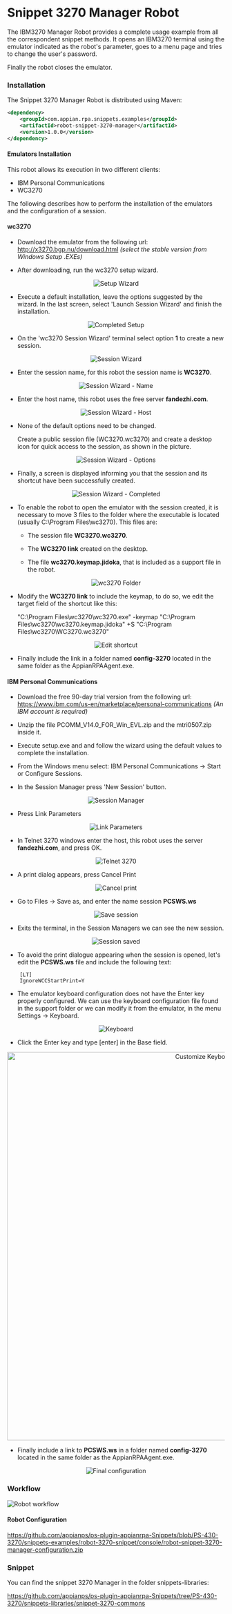 # Snippet 3270 Manager Robot

The IBM3270 Manager Robot provides a complete usage example from all the correspondent snippet methods. It opens an IBM3270 terminal using the emulator indicated as the robot's parameter, goes to a menu page and tries to change the user's password.

Finally the robot closes the emulator.

### Installation

The Snippet 3270 Manager Robot is distributed using Maven:
```xml
<dependency>
	<groupId>com.appian.rpa.snippets.examples</groupId>
	<artifactId>robot-snippet-3270-manager</artifactId>
	<version>1.0.0</version>
</dependency>
```
#### Emulators Installation

This robot allows its execution in two different clients:
- IBM Personal Communications
- WC3270

The following describes how to perform the installation of the emulators and the configuration of a session.

#### wc3270

- Download the emulator from the following url:
http://x3270.bgp.nu/download.html
*(select the stable version from Windows Setup .EXEs)*


- After downloading, run the wc3270 setup wizard.

<p align="center">
  <img src="./console/img/wizard.png" alt="Setup Wizard"/>
</p>

- Execute a default installation, leave the options suggested by the wizard. In the last screen, select 'Launch Session Wizard' and finish the installation.

<p align="center">
  <img src="./console/img/wizard_complete.png" alt="Completed Setup"/>
</p>

- On the 'wc3270 Session Wizard' terminal select option **1** to create a new session.

<p align="center">
  <img src="./console/img/session_wizard.png" alt="Session Wizard"/>
</p>

- Enter the session name, for this robot the session name is **WC3270**.

<p align="center">
  <img src="./console/img/session_wizard_name.png" alt="Session Wizard - Name"/>
</p>

- Enter the host name, this robot uses the free server **fandezhi.com**.

<p align="center">
  <img src="./console/img/session_wizard_host.png" alt="Session Wizard - Host"/>
</p>

- None of the default options need to be changed.

  Create a public session file (WC3270.wc3270) and create a desktop icon for quick access to the session, as shown in the picture.

<p align="center">
  <img src="./console/img/session_wizard_options.png" alt="Session Wizard - Options"/>
</p>

- Finally, a screen is displayed informing you that the session and its shortcut have been successfully created.

<p align="center">
  <img src="./console/img/session_wizard_completed.png" alt="Session Wizard - Completed"/>
</p>

- To enable the robot to open the emulator with the session created, it is necessary to move 3 files to the folder where the executable is located (usually C:\Program Files\wc3270). This files are:


    - The session file **WC3270.wc3270**.
    
    - The **WC3270 link** created on the desktop.
    
    - The file **wc3270.keymap.jidoka**, that is included as a support file in the robot.

<p align="center">
  <img src="./console/img/wc3270_folder.png" alt="wc3270 Folder"/>
</p>

- Modify the **WC3270 link** to include the keymap, to do so, we edit the target field of the shortcut like this:

	"C:\Program Files\wc3270\wc3270.exe" -keymap "C:\Program Files\wc3270\wc3270.keymap.jidoka" +S "C:\Program Files\wc3270\WC3270.wc3270"


<p align="center">
  <img src="./console/img/change_target.png" alt="Edit shortcut"/>
</p>

- Finally include the link in a folder named **config-3270** located in the same folder as the AppianRPAAgent.exe.


#### IBM Personal Communications

- Download the free 90-day trial version from the following url:
	https://www.ibm.com/us-en/marketplace/personal-communications
	*(An IBM account is required)*


- Unzip the file PCOMM_V14.0_FOR_Win_EVL.zip and the mtri0507.zip inside it.


- Execute setup.exe and and follow the wizard using the default values to complete the installation.


- From the Windows menu select: IBM Personal Communications -> Start or Configure Sessions.


- In the Session Manager press 'New Session' button.

<p align="center">
  <img src="./console/img/pcomm_session_manager.png" alt="Session Manager"/>
</p>

- Press Link Parameters

<p align="center">
  <img src="./console/img/pcomm_customize_com.png" alt="Link Parameters"/>
</p>

- In Telnet 3270 windows enter the host, this robot uses the server **fandezhi.com**, and press OK.

<p align="center">
  <img src="./console/img/pcomm_telnet.png" alt="Telnet 3270"/>
</p>

- A print dialog appears, press Cancel Print

<p align="center">
  <img src="./console/img/pcomm_print.png" alt="Cancel print"/>
</p>

- Go to Files -> Save as, and enter the name session **PCSWS.ws**

<p align="center">
  <img src="./console/img/pcomm_save.png" alt="Save session"/>
</p>

- Exits the terminal, in the Session Managers we can see the new session.

<p align="center">
  <img src="./console/img/pcomm_session_saved.png" alt="Session saved"/>
</p>


- To avoid the print dialogue appearing when the session is opened, let's edit the **PCSWS.ws** file and include the following text: 

```
	[LT]
	IgnoreWCCStartPrint=Y
```

- The emulator keyboard configuration does not have the Enter key properly configured. We can use the keyboard configuration file found in the support folder or we can modify it from the emulator, in the menu Settings -> Keyboard.

<p align="center">
  <img src="./console/img/pcomm_keyboard.png" alt="Keyboard"/>
</p>

- Click the Enter key and type [enter] in the Base field.

<p align="center">
  <img src="./console/img/pcomm_custom_keyboard.png" alt="Customize Keyboard" width="900"/>
</p>


- Finally include a link to **PCSWS.ws** in a folder named **config-3270** located in the same folder as the AppianRPAAgent.exe.

<p align="center">
  <img src="./console/img/config-3270.png" alt="Final configuration"/>
</p>



### Workflow

![Robot workflow](./console/workflow.png)

#### Robot Configuration

https://github.com/appianps/ps-plugin-appianrpa-Snippets/blob/PS-430-3270/snippets-examples/robot-3270-snippet/console/robot-snippet-3270-manager-configuration.zip

### Snippet
You can find the snippet 3270 Manager in the folder snippets-libraries:

https://github.com/appianps/ps-plugin-appianrpa-Snippets/tree/PS-430-3270/snippets-libraries/snippet-3270-commons